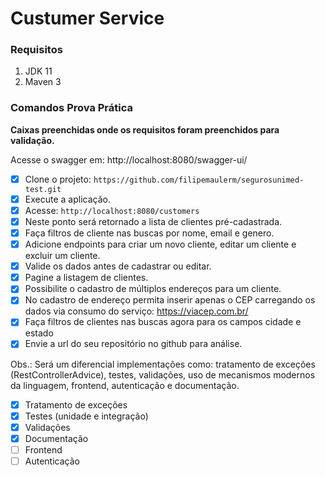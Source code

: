 # Custumer Service

### Requisitos

1. JDK 11
2. Maven 3

### Comandos Prova Prática

**Caixas preenchidas onde os requisitos foram preenchidos para validação.**

Acesse o swagger em: http://localhost:8080/swagger-ui/

- [x] Clone o projeto: `https://github.com/filipemaulerm/segurosunimed-test.git`
- [x] Execute a aplicação.
- [x] Acesse: `http://localhost:8080/customers`
- [x] Neste ponto será retornado a lista de clientes pré-cadastrada.
- [x] Faça filtros de cliente nas buscas por nome, email e genero.
- [x] Adicione endpoints para criar um novo cliente, editar um cliente e excluir um cliente.
- [x] Valide os dados antes de cadastrar ou editar.
- [x] Pagine a listagem de clientes.
- [x] Possibilite o cadastro de múltiplos endereços para um cliente.
- [x] No cadastro de endereço permita inserir apenas o CEP carregando os dados via consumo do
  serviço: https://viacep.com.br/
- [x] Faça filtros de clientes nas buscas agora para os campos cidade e estado
- [x] Envie a url do seu repositório no github para análise.

Obs.: Será um diferencial implementações como: tratamento de exceções (RestControllerAdvice), testes, validações, uso de mecanismos modernos da linguagem, frontend, autenticação e documentação. 

- [x] Tratamento de exceções
- [x] Testes (unidade e integração)
- [x] Validações
- [x] Documentação
- [ ] Frontend
- [ ] Autenticação
